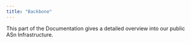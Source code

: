 ```yaml
---
title: "Backbone"
---
```


This part of the Documentation gives a detailed overview into our public ASn Infrastructure.
